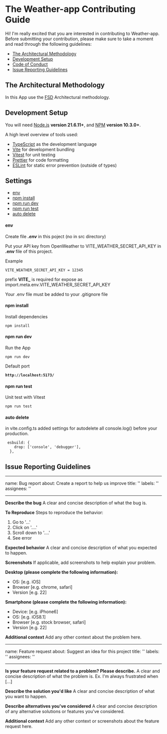 # The Weather-app Contributing Guide

Hi! I'm really excited that you are interested in contributing to Weather-app. Before submitting your contribution, please make sure to take a moment and read through the following guidelines:

- [The Architectural Methodology](#the-architectural-methodology)
- [Development Setup](#development-setup)
- [Code of Conduct](https://github.com/Roman-wdesign/Weather-app/blob/main/CODE_OF_CONDUCT.md)
- [Issue Reporting Guidelines](#issue-reporting-guidelines)

## The Architectural Methodology

In this App use the [FSD](https://feature-sliced.design/docs) Architectural methodology.

## Development Setup

You will need [Node.js](https://nodejs.org) **version 21.6.11+**, and [NPM](https://docs.npmjs.com/cli/v10/commands/npm-install) **version 10.3.0+**.

A high level overview of tools used:

- [TypeScript](https://www.typescriptlang.org/) as the development language
- [Vite](https://vitejs.dev/) for development bundling
- [Vitest](https://vitest.dev/) for unit testing
- [Prettier](https://prettier.io/) for code formatting
- [ESLint](https://eslint.org/) for static error prevention (outside of types)

## Settings

- [env](#env)
- [npm install](#npm-install)
- [npm run dev](#npm-run-dev)
- [npm run test](#npm-run-test)
- [auto delete](#auto-delete)

#### env

Create file **_.env_** in this poject (no in src directory)

Put your API key from OpenWeather to VITE_WEATHER_SECRET_API_KEY in
**.env** file of this project.

Example

```
VITE_WEATHER_SECRET_API_KEY = 12345
```

prefix **VITE\_** is required for expose as import.meta.env.VITE_WEATHER_SECRET_API_KEY

Your .env file must be added to your .gitignore file

#### npm install

Install dependencies

```
npm install
```

#### npm run dev

Run the App

```
npm run dev
```

Default port

**`http://localhost:5173/`**

#### npm run test

Unit test with Vitest

```
npm run test
```

#### auto delete

in vite.config.ts added settings for autodelete all console.log() before your production.

```
 esbuild: {
    drop: ['console', 'debugger'],
  },
```

## Issue Reporting Guidelines

---

name: Bug report
about: Create a report to help us improve
title: ''
labels: ''
assignees: ''

---

**Describe the bug**
A clear and concise description of what the bug is.

**To Reproduce**
Steps to reproduce the behavior:

1. Go to '...'
2. Click on '....'
3. Scroll down to '....'
4. See error

**Expected behavior**
A clear and concise description of what you expected to happen.

**Screenshots**
If applicable, add screenshots to help explain your problem.

**Desktop (please complete the following information):**

- OS: [e.g. iOS]
- Browser [e.g. chrome, safari]
- Version [e.g. 22]

**Smartphone (please complete the following information):**

- Device: [e.g. iPhone6]
- OS: [e.g. iOS8.1]
- Browser [e.g. stock browser, safari]
- Version [e.g. 22]

**Additional context**
Add any other context about the problem here.

---

name: Feature request
about: Suggest an idea for this project
title: ''
labels: ''
assignees: ''

---

**Is your feature request related to a problem? Please describe.**
A clear and concise description of what the problem is. Ex. I'm always frustrated when [...]

**Describe the solution you'd like**
A clear and concise description of what you want to happen.

**Describe alternatives you've considered**
A clear and concise description of any alternative solutions or features you've considered.

**Additional context**
Add any other context or screenshots about the feature request here.
